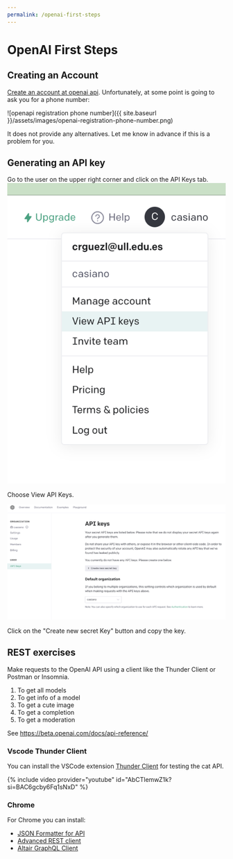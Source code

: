 ```yaml
---
permalink: /openai-first-steps
---
```

# OpenAI First Steps

## Creating an Account

[Create an account at openai api](https://openai.com/api/). Unfortunately, at some point is going to ask you for a phone number:

![openapi registration phone number]({{ site.baseurl }}/assets/images/openai-registration-phone-number.png)

It does not provide any alternatives. Let me know in advance if this is a problem for you.

## Generating an API key


Go to the user on the upper right corner and click on the API Keys tab. 
![](/assets/images/nextjs/menu-1.png)

Choose View API Keys.

![](/assets/images/nextjs/generate-api-key.png)

 Click on the "Create new secret Key" button and copy the key.


## REST exercises

Make requests to the OpenAI API using a client like the Thunder Client or Postman or Insomnia.

1. To get all models
2. To get info of a model
3. To get a cute image
4. To get a completion
5. To get a moderation

See <https://beta.openai.com/docs/api-reference/>

### Vscode Thunder Client

You can install the VSCode extension [Thunder Client](https://github.com/rangav/thunder-client-support) for testing the cat API.

{% include video provider="youtube" id="AbCTlemwZ1k?si=BAC6gcby6Fq1sNxD" %}

### Chrome

For Chrome you can install:

* [JSON Formatter for API](https://chrome.google.com/webstore/detail/json-formatter-for-api/ipofikknncgcohpploljmbmpkgamedmi)
* [Advanced REST client](https://chrome.google.com/webstore/detail/advanced-rest-client/hgmloofddffdnphfgcellkdfbfbjeloo)
* [Altair GraphQL Client](https://chrome.google.com/webstore/detail/altair-graphql-client/flnheeellpciglgpaodhkhmapeljopja)
